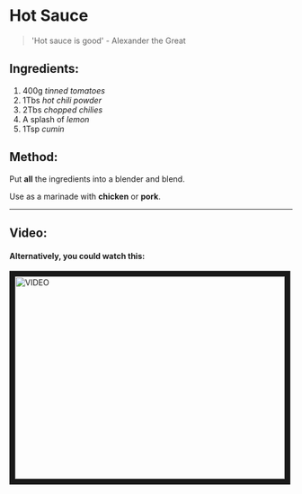 # Hot Sauce

> 'Hot sauce is good' - Alexander the Great

## Ingredients:

1. 400g *tinned tomatoes*
2. 1Tbs *hot chili powder*
3. 2Tbs *chopped chilies*
4. A splash of *lemon*
5. 1Tsp *cumin*

## Method:

Put **all** the ingredients into a blender and blend.

Use as a marinade with **chicken** or **pork**.

___

## Video:
#### Alternatively, you could watch this:

<a href="http://www.youtube.com/watch?feature=player_embedded&v=uL8UJPQ_zoU
" target="_blank"><img src="http://img.youtube.com/vi/uL8UJPQ_zoU/0.jpg" 
alt="VIDEO" width="480" height="360" border="10" /></a>
